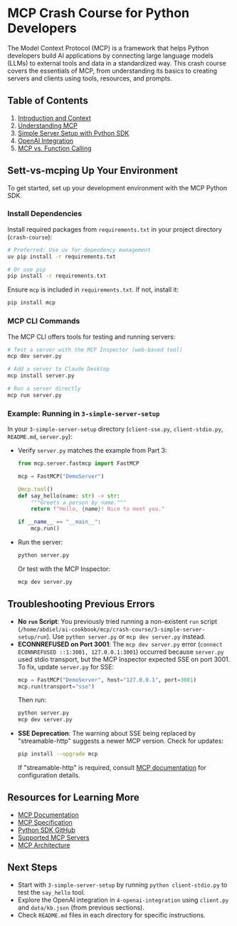 # MCP Crash Course for Python Developers

The Model Context Protocol (MCP) is a framework that helps Python developers build AI applications by connecting large language models (LLMs) to external tools and data in a standardized way. This crash course covers the essentials of MCP, from understanding its basics to creating servers and clients using tools, resources, and prompts.

## Table of Contents

1. [Introduction and Context](./1-introduction-and-context/README.md)
2. [Understanding MCP](./2-understanding-mcp/README.md)
3. [Simple Server Setup with Python SDK](./3-building-a-server/README.md)
4. [OpenAI Integration](./4-openai-integration/README.md)
5. [MCP vs. Function Calling](./5-function-calling-vs-mcp/README.md)

## Sett-vs-mcping Up Your Environment

To get started, set up your development environment with the MCP Python SDK.

### Install Dependencies
Install required packages from `requirements.txt` in your project directory (`crash-course`):
```bash
# Preferred: Use uv for dependency management
uv pip install -r requirements.txt

# Or use pip
pip install -r requirements.txt
```
Ensure `mcp` is included in `requirements.txt`. If not, install it:
```bash
pip install mcp
```

### MCP CLI Commands
The MCP CLI offers tools for testing and running servers:
```bash
# Test a server with the MCP Inspector (web-based tool)
mcp dev server.py

# Add a server to Claude Desktop
mcp install server.py

# Run a server directly
mcp run server.py
```

### Example: Running in `3-simple-server-setup`
In your `3-simple-server-setup` directory (`client-sse.py`, `client-stdio.py`, `README.md`, `server.py`):
- Verify `server.py` matches the example from Part 3:
  ```python
  from mcp.server.fastmcp import FastMCP

  mcp = FastMCP("DemoServer")

  @mcp.tool()
  def say_hello(name: str) -> str:
      """Greets a person by name."""
      return f"Hello, {name}! Nice to meet you."

  if __name__ == "__main__":
      mcp.run()
  ```
- Run the server:
  ```bash
  python server.py
  ```
  Or test with the MCP Inspector:
  ```bash
  mcp dev server.py
  ```

## Troubleshooting Previous Errors
- **No `run` Script**: You previously tried running a non-existent `run` script (`/home/abdiel/ai-cookbook/mcp/crash-course/3-simple-server-setup/run`). Use `python server.py` or `mcp dev server.py` instead.
- **ECONNREFUSED on Port 3001**: The `mcp dev server.py` error (`connect ECONNREFUSED ::1:3001, 127.0.0.1:3001`) occurred because `server.py` used stdio transport, but the MCP Inspector expected SSE on port 3001. To fix, update `server.py` for SSE:
  ```python
  mcp = FastMCP("DemoServer", host="127.0.0.1", port=3001)
  mcp.run(transport="sse")
  ```
  Then run:
  ```bash
  python server.py
  mcp dev server.py
  ```
- **SSE Deprecation**: The warning about SSE being replaced by "streamable-http" suggests a newer MCP version. Check for updates:
  ```bash
  pip install --upgrade mcp
  ```
  If "streamable-http" is required, consult [MCP documentation](https://modelcontextprotocol.io) for configuration details.

## Resources for Learning More
- [MCP Documentation](https://modelcontextprotocol.io)
- [MCP Specification](https://spec.modelcontextprotocol.io)
- [Python SDK GitHub](https://github.com/modelcontextprotocol/python-sdk)
- [Supported MCP Servers](https://github.com/modelcontextprotocol/servers)
- [MCP Architecture](https://modelcontextprotocol.io/docs/concepts/architecture)

## Next Steps
- Start with `3-simple-server-setup` by running `python client-stdio.py` to test the `say_hello` tool.
- Explore the OpenAI integration in `4-openai-integration` using `client.py` and `data/kb.json` (from previous sections).
- Check `README.md` files in each directory for specific instructions.